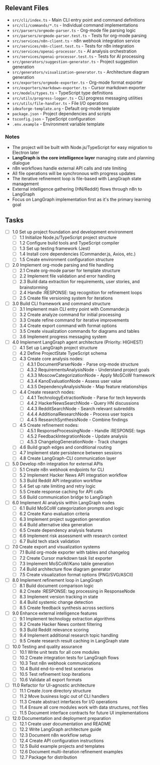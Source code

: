 ## Relevant Files

- `src/cli/index.ts` - Main CLI entry point and command definitions
- `src/cli/commands/*.ts` - Individual command implementations
- `src/parsers/orgmode-parser.ts` - Org-mode file parsing logic
- `src/parsers/orgmode-parser.test.ts` - Tests for org-mode parsing
- `src/services/n8n-client.ts` - n8n webhook integration service
- `src/services/n8n-client.test.ts` - Tests for n8n integration
- `src/services/openai-processor.ts` - AI analysis orchestration
- `src/services/openai-processor.test.ts` - Tests for AI processing
- `src/generators/suggestion-generator.ts` - Project suggestion generation
- `src/generators/visualization-generator.ts` - Architecture diagram generation
- `src/exporters/orgmode-exporter.ts` - Org-mode format exporter
- `src/exporters/markdown-exporter.ts` - Cursor markdown exporter
- `src/models/types.ts` - TypeScript type definitions
- `src/utils/progress-logger.ts` - CLI progress messaging utilities
- `src/utils/file-handler.ts` - File I/O operations
- `ideaforge-template.org` - Default org-mode template
- `package.json` - Project dependencies and scripts
- `tsconfig.json` - TypeScript configuration
- `.env.example` - Environment variable template

### Notes

- The project will be built with Node.js/TypeScript for easy migration to Electron later
- **LangGraph is the core intelligence layer** managing state and planning dialogue
- n8n workflows handle external API calls and rate limiting
- All file operations will be synchronous with progress updates
- The iterative refinement loop is file-based with LangGraph state management
- External intelligence gathering (HN/Reddit) flows through n8n to LangGraph
- Focus on LangGraph implementation first as it's the primary learning goal

## Tasks

- [ ] 1.0 Set up project foundation and development environment
  - [ ] 1.1 Initialize Node.js/TypeScript project structure
  - [ ] 1.2 Configure build tools and TypeScript compiler
  - [ ] 1.3 Set up testing framework (Jest)
  - [ ] 1.4 Install core dependencies (Commander.js, Axios, etc.)
  - [ ] 1.5 Create environment configuration structure

- [ ] 2.0 Implement org-mode parsing and file handling
  - [ ] 2.1 Create org-mode parser for template structure
  - [ ] 2.2 Implement file validation and error handling
  - [ ] 2.3 Build data extraction for requirements, user stories, and brainstorming
  - [ ] 2.4 Handle :RESPONSE: tag recognition for refinement loops
  - [ ] 2.5 Create file versioning system for iterations

- [ ] 3.0 Build CLI framework and command structure
  - [ ] 3.1 Implement main CLI entry point with Commander.js
  - [ ] 3.2 Create analyze command for initial processing
  - [ ] 3.3 Create refine command for iterative improvements
  - [ ] 3.4 Create export command with format options
  - [ ] 3.5 Create visualization commands for diagrams and tables
  - [ ] 3.6 Implement progress messaging system

- [ ] 4.0 Implement LangGraph agent architecture (Priority: HIGHEST)
  - [ ] 4.1 Set up LangGraph project structure
  - [ ] 4.2 Define ProjectState TypeScript schema
  - [ ] 4.3 Create core analysis nodes:
    - [ ] 4.3.1 DocumentParserNode - Parse org-mode structure
    - [ ] 4.3.2 RequirementsAnalysisNode - Understand project goals
    - [ ] 4.3.3 MoscowCategorizationNode - Apply MoSCoW framework
    - [ ] 4.3.4 KanoEvaluationNode - Assess user value
    - [ ] 4.3.5 DependencyAnalysisNode - Map feature relationships
  - [ ] 4.4 Create research nodes:
    - [ ] 4.4.1 TechnologyExtractionNode - Parse for tech keywords
    - [ ] 4.4.2 HackerNewsSearchNode - Query HN discussions
    - [ ] 4.4.3 RedditSearchNode - Search relevant subreddits
    - [ ] 4.4.4 AdditionalResearchNode - Process user topics
    - [ ] 4.4.5 ResearchSynthesisNode - Combine findings
  - [ ] 4.5 Create refinement nodes:
    - [ ] 4.5.1 ResponseProcessingNode - Handle :RESPONSE: tags
    - [ ] 4.5.2 FeedbackIntegrationNode - Update analysis
    - [ ] 4.5.3 ChangelogGenerationNode - Track changes
  - [ ] 4.6 Build graph edges and conditional routing
  - [ ] 4.7 Implement state persistence between sessions
  - [ ] 4.8 Create LangGraph-CLI communication layer

- [ ] 5.0 Develop n8n integration for external APIs
  - [ ] 5.1 Create n8n webhook endpoints for CLI
  - [ ] 5.2 Implement Hacker News API integration workflow
  - [ ] 5.3 Build Reddit API integration workflow
  - [ ] 5.4 Set up rate limiting and retry logic
  - [ ] 5.5 Create response caching for API calls
  - [ ] 5.6 Build communication bridge to LangGraph

- [ ] 6.0 Implement AI analysis within LangGraph nodes
  - [ ] 6.1 Build MoSCoW categorization prompts and logic
  - [ ] 6.2 Create Kano evaluation criteria
  - [ ] 6.3 Implement project suggestion generation
  - [ ] 6.4 Build alternative idea generation
  - [ ] 6.5 Create dependency analysis features
  - [ ] 6.6 Implement risk assessment with research context
  - [ ] 6.7 Build tech stack validation

- [ ] 7.0 Create export and visualization systems
  - [ ] 7.1 Build org-mode exporter with tables and changelog
  - [ ] 7.2 Create Cursor markdown task list exporter
  - [ ] 7.3 Implement MoSCoW/Kano table generation
  - [ ] 7.4 Build architecture flow diagram generator
  - [ ] 7.5 Create visualization format options (PNG/SVG/ASCII)

- [ ] 8.0 Implement refinement loop in LangGraph
  - [ ] 8.1 Build document comparison logic
  - [ ] 8.2 Create :RESPONSE: tag processing in ResponseNode
  - [ ] 8.3 Implement version tracking in state
  - [ ] 8.4 Build systemic change detection
  - [ ] 8.5 Create feedback synthesis across sections

- [ ] 9.0 Enhance external intelligence features
  - [ ] 9.1 Implement technology extraction algorithms
  - [ ] 9.2 Create Hacker News content filtering
  - [ ] 9.3 Build Reddit relevance scoring
  - [ ] 9.4 Implement additional research topic handling
  - [ ] 9.5 Create research result caching in LangGraph state

- [ ] 10.0 Testing and quality assurance
  - [ ] 10.1 Write unit tests for all core modules
  - [ ] 10.2 Create integration tests for LangGraph flows
  - [ ] 10.3 Test n8n webhook communications
  - [ ] 10.4 Build end-to-end test scenarios
  - [ ] 10.5 Test refinement loop iterations
  - [ ] 10.6 Validate all export formats

- [ ] 11.0 Refactor for UI-agnostic architecture
  - [ ] 11.1 Create /core directory structure
  - [ ] 11.2 Move business logic out of CLI handlers
  - [ ] 11.3 Create abstract interfaces for I/O operations
  - [ ] 11.4 Ensure all core modules work with data structures, not files
  - [ ] 11.5 Document interface contracts for future UI implementations

- [ ] 12.0 Documentation and deployment preparation
  - [ ] 12.1 Create user documentation and README
  - [ ] 12.2 Write LangGraph architecture guide
  - [ ] 12.3 Document n8n workflow setup
  - [ ] 12.4 Create API configuration instructions
  - [ ] 12.5 Build example projects and templates
  - [ ] 12.6 Document multi-iteration refinement examples
  - [ ] 12.7 Package for distribution